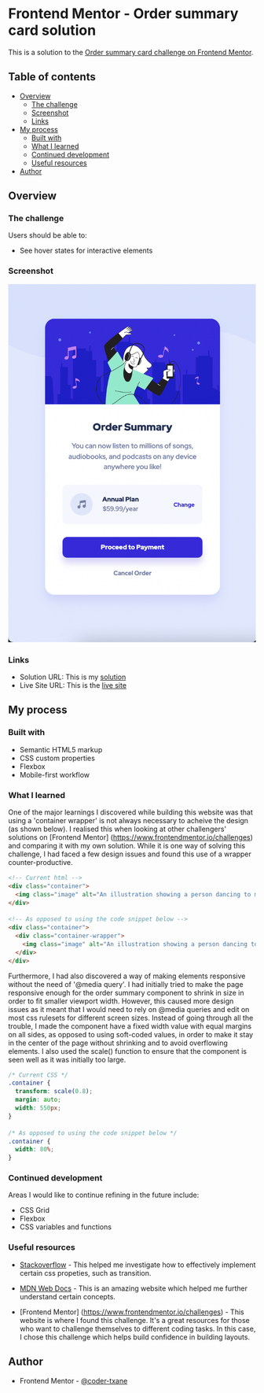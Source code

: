 # Frontend Mentor - Order summary card solution

This is a solution to the [Order summary card challenge on Frontend Mentor](https://www.frontendmentor.io/challenges/order-summary-component-QlPmajDUj). 

## Table of contents

- [Overview](#overview)
  - [The challenge](#the-challenge)
  - [Screenshot](#screenshot)
  - [Links](#links)
- [My process](#my-process)
  - [Built with](#built-with)
  - [What I learned](#what-i-learned)
  - [Continued development](#continued-development)
  - [Useful resources](#useful-resources)
- [Author](#author)

## Overview

### The challenge

Users should be able to:

- See hover states for interactive elements

### Screenshot

![A screenshot of the design](Resources/images/order-summary-screenshot.png)

### Links

- Solution URL: This is my [solution](https://github.com/coder-txane/Order-Summary-Component-Main.git)
- Live Site URL: This is the [live site](https://your-live-site-url.com)

## My process

### Built with

- Semantic HTML5 markup
- CSS custom properties
- Flexbox
- Mobile-first workflow

### What I learned

One of the major learnings I discovered while building this website was that using a 'container wrapper' is not always necessary to acheive the design (as shown below). I realised this when looking at other challengers' solutions on [Frontend Mentor] (https://www.frontendmentor.io/challenges) and comparing it with my own solution. While it is one way of solving this challenge, I had faced a few design issues and found this use of a wrapper counter-productive.

```html
<!-- Current html -->
<div class="container">
  <img class="image" alt="An illustration showing a person dancing to music on their device" src="Resources/images/illustration-hero.svg"> ...
</div>

<!-- As opposed to using the code snippet below -->
<div class="container">
  <div class="container-wrapper">
    <img class="image" alt="An illustration showing a person dancing to music on their device" src="Resources/images/illustration-hero.svg"> ...
  </div>
</div>
```

Furthermore, I had also discovered a way of making elements responsive without the need of '@media query'. I had initially tried to make the page responsive enough for the order summary component to shrink in size in order to fit smaller viewport width. However, this caused more design issues as it meant that I would need to rely on @media queries and edit on most css rulesets for different screen sizes. Instead of going through all the trouble, I made the component have a fixed width value with equal margins on all sides, as opposed to using soft-coded values, in order to make it stay in the center of the page without shrinking and to avoid overflowing elements. I also used the scale() function to ensure that the component is seen well as it was initially too large.

```css
/* Current CSS */
.container {
  transform: scale(0.8);
  margin: auto;
  width: 550px;
}

/* As opposed to using the code snippet below */
.container {
  width: 80%;
}
```

### Continued development

Areas I would like to continue refining in the future include:
- CSS Grid
- Flexbox
- CSS variables and functions

### Useful resources

- [Stackoverflow](https://stackoverflow.com/) - This helped me investigate how to effectively implement certain css propeties, such as transition.

- [MDN Web Docs](https://developer.mozilla.org/en-US/) - This is an amazing website which helped me further understand certain concepts.

- [Frontend Mentor] (https://www.frontendmentor.io/challenges) - This website is where I found this challenge. It's a great resources for those who want to challenge themselves to different coding tasks. In this case, I chose this challenge which helps build confidence in building layouts.

## Author

- Frontend Mentor - [@coder-txane](https://www.frontendmentor.io/profile/coder-txane)